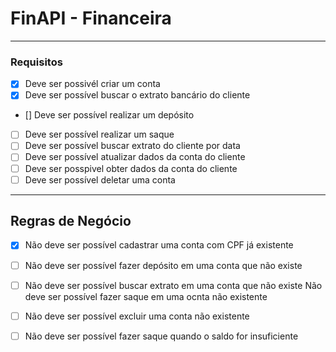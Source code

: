 # FinAPI - Financeira

---

### Requisitos

- [x] Deve ser possivél criar um conta
- [x] Deve ser possível buscar o extrato bancário do cliente
- [] Deve ser possível realizar um depósito
- [ ] Deve ser possível realizar um saque
- [ ] Deve ser possível buscar extrato do cliente por data
- [ ] Deve ser possível atualizar dados da conta do cliente
- [ ] Deve ser posspivel obter dados da conta do cliente
- [ ] Deve ser possível deletar uma conta

---

## Regras de Negócio

-[x] Não deve ser possível cadastrar uma conta com CPF já existente
-[ ] Não deve ser possível fazer depósito em uma conta que não existe
-[ ] Não deve ser possível buscar extrato em uma conta que não existe
  Não deve ser possível fazer saque em uma ocnta não existente
-[ ] Não deve ser possível excluir uma conta não existente
-[ ] Não deve ser possível fazer saque quando o saldo for insuficiente

